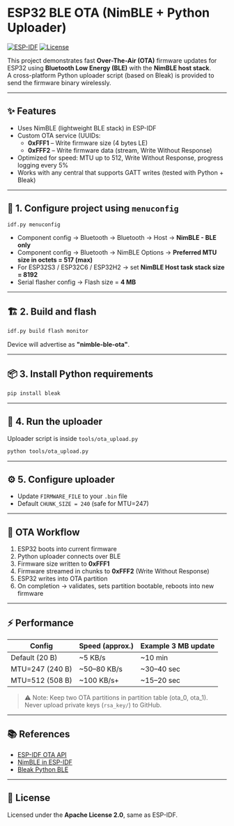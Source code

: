 # ESP32 BLE OTA (NimBLE + Python Uploader)

[![ESP-IDF](https://img.shields.io/badge/ESP--IDF-v5.x-blue)](https://docs.espressif.com/projects/esp-idf/en/latest/esp32/) 
[![License](https://img.shields.io/badge/license-Apache%202.0-green)](./LICENSE)

This project demonstrates fast **Over-The-Air (OTA)** firmware updates for ESP32 using **Bluetooth Low Energy (BLE)** with the **NimBLE host stack**.  
A cross-platform Python uploader script (based on Bleak) is provided to send the firmware binary wirelessly.  

---

## ✨ Features
- Uses NimBLE (lightweight BLE stack) in ESP-IDF  
- Custom OTA service (UUIDs:  
  - **0xFFF1** – Write firmware size (4 bytes LE)  
  - **0xFFF2** – Write firmware data (stream, Write Without Response)  
- Optimized for speed: MTU up to 512, Write Without Response, progress logging every 5%  
- Works with any central that supports GATT writes (tested with Python + Bleak)  

---

## 🔧 1. Configure project using `menuconfig`
```bash
idf.py menuconfig
```

- Component config → Bluetooth → Bluetooth → Host → **NimBLE - BLE only**  
- Component config → Bluetooth → NimBLE Options → **Preferred MTU size in octets = 517 (max)**  
- For ESP32S3 / ESP32C6 / ESP32H2 → set **NimBLE Host task stack size = 8192**  
- Serial flasher config → Flash size = **4 MB**  

---

## 🏗️ 2. Build and flash
```bash
idf.py build flash monitor
```
Device will advertise as **"nimble-ble-ota"**.

---

## 📦 3. Install Python requirements
```bash
pip install bleak
```

---

## 🐍 4. Run the uploader
Uploader script is inside `tools/ota_upload.py`  
```bash
python tools/ota_upload.py
```

---

## ⚙️ 5. Configure uploader
- Update `FIRMWARE_FILE` to your `.bin` file  
- Default `CHUNK_SIZE = 240` (safe for MTU=247)  

---

## 🔄 OTA Workflow
1. ESP32 boots into current firmware  
2. Python uploader connects over BLE  
3. Firmware size written to **0xFFF1**  
4. Firmware streamed in chunks to **0xFFF2** (Write Without Response)  
5. ESP32 writes into OTA partition  
6. On completion → validates, sets partition bootable, reboots into new firmware  

---

## ⚡ Performance

| Config           | Speed (approx.)     | Example 3 MB update |
|------------------|---------------------|---------------------|
| Default (20 B)   | ~5 KB/s             | ~10 min             |
| MTU=247 (240 B)  | ~50–80 KB/s         | ~30–40 sec          |
| MTU=512 (508 B)  | ~100 KB/s+          | ~15–20 sec          |

> ⚠️ Note: Keep two OTA partitions in partition table (ota_0, ota_1).  
> Never upload private keys (`rsa_key/`) to GitHub.  

---

## 📚 References
- [ESP-IDF OTA API](https://docs.espressif.com/projects/esp-idf/en/latest/esp32/api-reference/system/ota.html)  
- [NimBLE in ESP-IDF](https://docs.espressif.com/projects/esp-idf/en/latest/esp32/api-reference/bluetooth/nimble/index.html)  
- [Bleak Python BLE](https://github.com/hbldh/bleak)  

---

## 📜 License
Licensed under the **Apache License 2.0**, same as ESP-IDF.  
